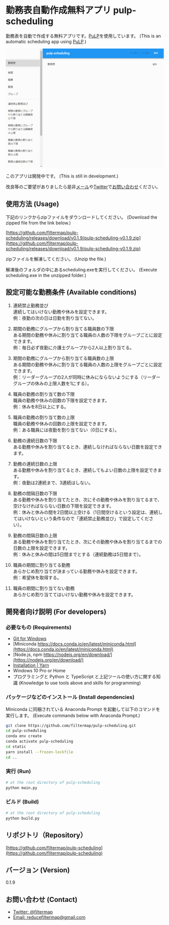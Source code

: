 # 勤務表自動作成無料アプリ pulp-scheduling

勤務表を自動で作成する無料アプリです。[PuLP](https://pythonhosted.org/PuLP/)を使用しています。 (This is an automatic scheduling app using [PuLP](https://pythonhosted.org/PuLP/).)

![Demo video](demo.gif?raw=true)

このアプリは開発中です。 (This is still in development.)

改良等のご要望がありましたら是非[メール](mailto:reducefiltermap@gmail.com)や[Twitter](https://twitter.com/filtermap)で[お問い合わせ](https://github.com/filtermap/pulp-scheduling#%E3%81%8A%E5%95%8F%E3%81%84%E5%90%88%E3%82%8F%E3%81%9B-contact)ください。

## 使用方法 (Usage)

下記のリンクからzipファイルをダウンロードしてください。 (Download the zipped file from the link below.)

[https://github.com/filtermap/pulp-scheduling/releases/download/v0.1.9/pulp-scheduling-v0.1.9.zip](https://github.com/filtermap/pulp-scheduling/releases/download/v0.1.9/pulp-scheduling-v0.1.9.zip)

zipファイルを解凍してください。 (Unzip the file.)

解凍後のフォルダの中にあるscheduling.exeを実行してください。 (Execute scheduling.exe in the unzipped folder.)

## 設定可能な勤務条件 (Available conditions)

1. 連続禁止勤務並び<br>連続してはいけない勤務や休みを設定できます。<br>例：夜勤の次の日は日勤を割り当てない。

2. 期間の勤務にグループから割り当てる職員数の下限<br>ある期間の勤務や休みに割り当てる職員の人数の下限をグループごとに設定できます。<br>例：毎日必ず夜勤に介護士グループから2人以上割り当てる。

3. 期間の勤務にグループから割り当てる職員数の上限<br>ある期間の勤務や休みに割り当てる職員の人数の上限をグループごとに設定できます。<br>例：リーダーグループの2人が同時に休みにならないようにする（リーダーグループの休みの上限人数を1にする）。

4. 職員の勤務の割り当て数の下限<br>職員の勤務や休みの回数の下限を設定できます。<br>例：休みを8日以上にする。

5. 職員の勤務の割り当て数の上限<br>職員の勤務や休みの回数の上限を設定できます。<br>例：ある職員には夜勤を割り当てない（0日にする）。

6. 勤務の連続日数の下限<br>ある勤務や休みを割り当てるとき、連続しなければならない日数を設定できます。

7. 勤務の連続日数の上限<br>ある勤務や休みを割り当てるとき、連続してもよい日数の上限を設定できます。<br>例：夜勤は2連続まで、3連続はしない。

8. 勤務の間隔日数の下限<br>ある勤務や休みを割り当てたとき、次にその勤務や休みを割り当てるまで、空けなければならない日数の下限を設定できます。<br>例：休みと休みの間を2日間以上空ける（1日間空けるという設定は、連続してはいけないという条件なので「連続禁止勤務並び」で設定してください）。

9. 勤務の間隔日数の上限<br>ある勤務や休みを割り当てたとき、次にその勤務や休みを割り当てるまでの日数の上限を設定できます。<br>例：休みと休みの間は5日間までとする（連続勤務は5日間まで）。

10. 職員の期間に割り当てる勤務<br>あらかじめ割り当てが決まっている勤務や休みを設定できます。<br>例：希望休を取得する。

11. 職員の期間に割り当てない勤務<br>あらかじめ割り当ててはいけない勤務や休みを設定できます。

## 開発者向け説明 (For developers)

### 必要なもの (Requirements)

- [Git for Windows](https://gitforwindows.org/)
- [Miniconda https://docs.conda.io/en/latest/miniconda.html](https://docs.conda.io/en/latest/miniconda.html)
- [Node.js, npm https://nodejs.org/en/download/](https://nodejs.org/en/download/)
- [Installation | Yarn](https://classic.yarnpkg.com/en/docs/install#windows-stable)
- Windows 10 Pro or Home
- プログラミングと Python と TypeScript と上記ツールの使い方に関する知識 (Knowledge to use tools above and skills for programming)

### パッケージなどのインストール (Install dependencies)

Miniconda に同梱されている Anaconda Prompt を起動して以下のコマンドを実行します。 (Execute commands below with Anaconda Prompt.)

```sh
git clone https://github.com/filtermap/pulp-scheduling.git
cd pulp-scheduling
conda env create
conda activate pulp-scheduling
cd static
yarn install --frozen-lockfile
cd ..
```

### 実行 (Run)

```sh
# at the root directory of pulp-scheduling
python main.py
```

### ビルド (Build)

```sh
# at the root directory of pulp-scheduling
python build.py
```

## リポジトリ（Repository）

[https://github.com/filtermap/pulp-scheduling](https://github.com/filtermap/pulp-scheduling)

## バージョン (Version)

0.1.9

## お問い合わせ (Contact)

- [Twitter: @filtermap](https://twitter.com/filtermap)
- [Email: reducefiltermap@gmail.com](mailto:reducefiltermap@gmail.com)
